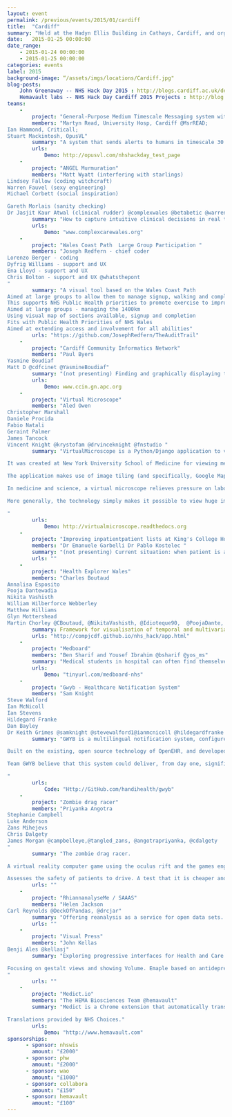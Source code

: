 ```yaml
---
layout: event
permalink: /previous/events/2015/01/cardiff
title:  "Cardiff"
summary: "Held at the Hadyn Ellis Building in Cathays, Cardiff, and organised by Dr Anne-Marie Cunningham."
date:   2015-01-25 00:00:00
date_range:
    - 2015-01-24 00:00:00
    - 2015-01-25 00:00:00
categories: events
label: 2015
background-image: “/assets/imgs/locations/Cardiff.jpg"
blog-posts:
    John Greenaway -- NHS Hack Day 2015 : http://blogs.cardiff.ac.uk/development/2015/01/26/nhs-hack-day-2015/
    Hemavault labs -- NHS Hack Day Cardiff 2015 Projects : http://blog.hemavault.com/2015/01/27/nhs-hack-day-cardiff-2015-projects/
teams:
    -
        project: "General-Purpose Medium Timescale Messaging system with High Reliability"
        members: "Martyn Read, University Hosp, Cardiff @MsrREAD;
Ian Hammond, Criticall;
Stuart Mackintosh, OpusVL"
        summary: "A system that sends alerts to humans in timescale 30 - 120 minutes. Common, simple data input. Available for other systems or developers. Range of outputs: SMS, voice call, email, fax. Fails-safe: i.e. when it has failed, the initiator of the alert knows about the failure soon enough to move safely to another strategy."
        urls:
            Demo: http://opusvl.com/nhshackday_test_page
    -
        project: "ANGEL Murmuration"
        members: "Matt Wyatt (interfering with starlings)
Lindsey Fallow (coding witchcraft)
Warren Fauvel (sexy engineering)
Michael Corbett (social inspiration)

Gareth Morlais (sanity checking)
Dr Jasjit Kaur Atwal (clinical rudder) @complexwales @betabetic @warrenof @jasjitkauratwal @kobb @digitalst"
        summary: "How to capture intuitive clinical decisions in real time in a way that doesn't interfere with the (sophisticated but delicate) cognitive process. The decisions are influenced by 5 underlying factors, or signifiers, that all clinicians use instinctively. The 5 signifiers sit on simple scale of 1 simple to 5 chaotic. The scores are added to create a total from 5 to 25, but more importantly the numbers create a pattern that matches the original intuition. This can be captured over time to show change, monitor safety, trigger communications, measure demand and demonstrate individual and collective patient outcomes."
        urls:
            Demo: "www.complexcarewales.org"
    -
        project: "Wales Coast Path  Large Group Participation "
        members: "Joseph Redfern - chief coder
Lorenzo Berger - coding
Dyfrig Williams - support and UX
Ena Lloyd - support and UX
Chris Bolton - support and UX @whatsthepont
"
        summary: "A visual tool based on the Wales Coast Path
Aimed at large groups to allow them to manage signup, walking and completion of the path.
This supports NHS Public Health priorities to promote exercise to improve health.Promoting healthier lifestyles through walking
Aimed at large groups - managing the 1400km
Using visual map of sections available, signup and completion
Fits with Public Health Priorities of NHS Wales
Aimed at extending access and involvement for all abilities"
        urls: "https://github.com/JosephRedfern/TheAuditTrail"
    -
        project: "Cardiff Community Informatics Network"
        members: "Paul Byers
Yasmine Boudiaf
Matt D @cdfcinet @YasmineBoudiaf"
        summary: "(not presenting) Finding and graphically displaying time series data for a range of health indicators to show trends for the health of people in Cardiff - as a base for a discussion about action planning.  Makes use of the Semantic Mediawiki platform. Next step - to dynamically link the wiki to the external datastores and give users an interactive interface"
        urls:
            Demo: www.ccin.gn.apc.org
    -
        project: "Virtual Microscope"
        members: "Aled Owen
Christopher Marshall
Daniele Procida
Fabio Natali
Geraint Palmer
James Tancock
Vincent Knight @krystofam @drvinceknight @fnstudio "
        summary: "VirtualMicroscope is a Python/Django application to view, navigate and annotate very high-resolution images.

It was created at New York University School of Medicine for viewing medical slides for teaching and research purposes, where it has proved very successful, but in the basic principle is suitable for exploring any high-resolution images - from astronomy, museum collections, specialised photographic applications and so on.

The application makes use of image tiling (and specifically, Google Maps's implementation of this, though other tiling systems could be used) to make it possible to view and zoom into images tens or even hundreds of GB in size.

In medicine and science, a virtual microscope relieves pressure on laboratories and equipment, and makes it possible to to collaborate remotely - without needing to transport precious slides or colleagues.

More generally, the technology simply makes it possible to view huge images.

"
        urls:
            Demo: http://virtualmicroscope.readthedocs.org
    -
        project: "Improving inpatientpatient lists at King's College Hospital - PRUH Site "
        members: "Dr Emanuele Garbelli Dr Pablo Kostelec "
        summary: "(not presenting) Current situation: when patient is admitted to medical division, their details are added to excel spreadsheet called the take list. The next day this is renamed Post take list and patient details are also copied on the white board in AMU during MDT meeting. The day after, those patients that haven't been discharged are copied on a AMU Team list. From there, they are transferred to general wards, and their details added to the respective Ward list. On Friday, some patient details are transcribed to the on call list. All these lists are hosted on shared excel files, which are stored on a shared folder accessible without password from any trust PC. Problems: - Information at risk of confidentiality breach - High risk of error, as multiple lists not updated simultaneously, and patient details have to be rewritten several times during course of admission.  - Time consuming Solution: - Explored different existing solutions and will bring these back to hospital IT team to make a start on business case to implement new solution. Ideal solution: fully integrated patient list, containing all relevant information about the patient (demographics, medical background and diagnosis, pending jobs, investigations, etc). The list has tailored views depending who accesses it and is hosted on secure servers, accessible via individual log in. Patient information migrates across different wards as the patient moves through the hospital until they are discharged. "
        urls: ""
    -
        project: "Health Explorer Wales"
        members: "Charles Boutaud
Annalisa Esposito
Pooja Dantewadia
Nikita Vashisth
William Wilberforce Webberley
Matthew Williams
Glyn Mottershead
Martin Chorley @CBoutaud, @NikitaVashisth, @Idioteque90,  @PoojaDante, @egrommet, @flyingsparx, @voxmjw, @martinjc"
        summary: Framework for visualisation of temporal and multivariate health data across wales. Focus on sustainability and extensibility of project.
        urls: "http://compjcdf.github.io/nhs_hack/app.html"
    -
        project: "Medboard"
        members: "Ben Sharif and Yousef Ibrahim @bsharif @yos_ms"
        summary: "Medical students in hospital can often find themselves without any formal teaching arranged. Although informal teaching may be taking place throughout the hospital, students are often unaware of where this is happening. Medboard connects healthcare professionals who want to teach and students who want to learn. Sessions are added by healthcare professionals about an event that is happening in the near future. This is added to a real-time database of learning opportunities which students can access. Students who are keen to attend then have the option of signing up to attend a particular session."
        urls:
            Demo: "tinyurl.com/medboard-nhs"
    -
        project: "Gwyb - Healthcare Notification System"
        members: "Sam Knight
Steve Walford
Ian McNicoll
Ian Stevens
Hildegard Franke
Dan Bayley
Dr Keith Grimes @samknight @stevewalford1@ianmcnicoll @hildegardfranke @danielbayley80 @keithgrimes"
        summary: "GWYB is a multilingual notification system, configured by patient or their nominated representative, that allows for complex multichannel information exchange in response to triggering events like attending a health or care facility, such as Accident & Emergency or calling an ambulance.

Built on the existing, open source technology of OpenEHR, and developed from the beginning with input from patients, GWYB aims to deliver important, personalised clinical information to care givers when it is most needed.

Team GWYB believe that this system could deliver, from day one, significant improvements in care for vulnerable patient groups.

"
        urls:
            Code: "Http://GitHub.com/handihealth/gwyb"
    -
        project: "Zombie drag racer"
        members: "Priyanka Angotra
Stephanie Campbell
Luke Anderson
Zans Mihejevs
Chris Dalgety
James Morgan @campbelleye,@tangled_zans, @angotrapriyanka, @cdalgety
"
        summary: "The zombie drag racer.

A virtual reality computer game using the oculus rift and the games engine unity.

Assesses the safety of patients to drive. A test that it is cheaper and portable meaning patients do not have to travel to expensive specialist centres. Furthermore we will be able to adapt this to a research project  to establish if those with peripheral field defects currently not allowed under legislation are safe to drive."
        urls: ""
    -
        project: "RhiannanalyseMe / SAAAS"
        members: "Helen Jackson
Carl Reynolds @DeckOfPandas, @drcjar"
        summary: "Offering reanalysis as a service for open data sets. Open data is no good unless it can be used -- simply publishing raw results is not enough. Data is read  from a Google spreadsheet, analysed, then plotted and used to dynamically generate a web page. Users can challenge any of the assumptions made in this example TB epidemilogy paper then re-run the stats and check the conclusions."
        urls: ""
    -
        project: "Visual Press"
        members: "John Kellas
Benji Ales @kellasj"
        summary: "Exploring progressive interfaces for Health and Care related data.

Focusing on gestalt views and showing Volume. Emaple based on antidepressant HSCIC Data
"
        urls: ""
    -
        project: "Medict.io"
        members: "The HEMA Biosciences Team @hemavault"
        summary: "Medict is a Chrome extension that automatically translates any medical jargon you find on the web. Short, simple definitions show up when you hover over underlined words.

Translations provided by NHS Choices."
        urls:
            Demo: "http://www.hemavault.com"
sponsorships:
      - sponsor: nhswis
        amount: "£2000"
      - sponsor: phw
        amount: "£2000"
      - sponsor: wao
        amount: "£1000"
      - sponsor: collabora
        amount: "£150"
      - sponsor: hemavault
        amount: "£100"
---
```

